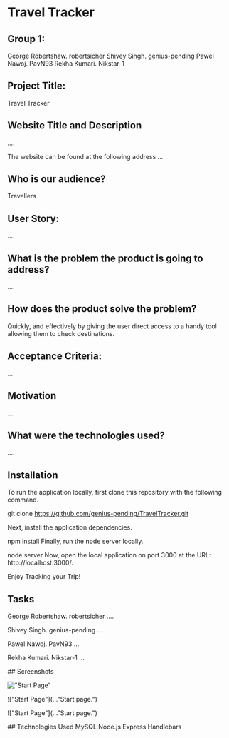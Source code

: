 # Travel Tracker


## Group 1:
George Robertshaw. robertsicher
Shivey Singh. genius-pending
Pawel Nawoj. PavN93 
Rekha Kumari. Nikstar-1


## Project Title: 
Travel Tracker

## Website Title and Description

....


The website can be found at the following address ...

## Who is our audience? 

Travellers

## User Story: 
....

## What is the problem the product is going to address? 
....


## How does the product solve the problem?

Quickly, and effectively by giving the user direct access to a handy tool allowing them to check destinations. 

## Acceptance Criteria:


...



## Motivation

....


## What were the technologies used?

....


## Installation
To run the application locally, first clone this repository with the following command.

git clone https://github.com/genius-pending/TravelTracker.git

Next, install the application dependencies.

npm install
Finally, run the node server locally.

node server
Now, open the local application on port 3000 at the URL: http://localhost:3000/.

Enjoy Tracking your Trip!


## Tasks 

George Robertshaw. robertsicher ....

Shivey Singh. genius-pending ... 

Pawel Nawoj. PavN93 ... 

Rekha Kumari. Nikstar-1 ...


## Screenshots

!["Start Page"](...  "Start page.")

!["Start Page"](..."Start page.")

!["Start Page"](..."Start page.")


## Technologies Used
MySQL
Node.js
Express
Handlebars







